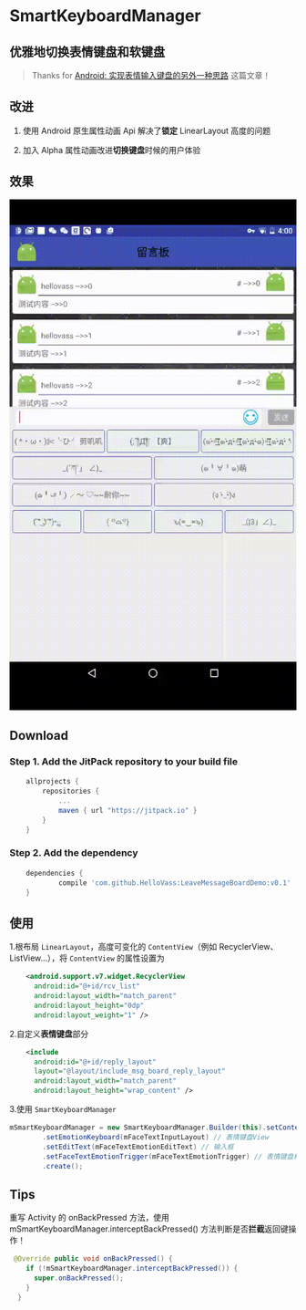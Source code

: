 # SmartKeyboardManager

## 优雅地切换表情键盘和软键盘

> Thanks for [Android: 实现表情输入键盘的另外一种思路](http://www.dss886.com/android/2015/12/16/14-01/) 这篇文章！



## 改进

1. 使用 Android 原生属性动画 Api 解决了**锁定** LinearLayout 高度的问题

2. 加入 Alpha 属性动画改进**切换键盘**时候的用户体验


## 效果
![优雅地切换表情键盘](./design/优雅地切换表情键盘.gif)




## Download

### Step 1. Add the JitPack repository to your build file

```groovy
	allprojects {
		repositories {
			...
			maven { url "https://jitpack.io" }
		}
	}
```

### Step 2. Add the dependency

```groovy
	dependencies {
	        compile 'com.github.HelloVass:LeaveMessageBoardDemo:v0.1'
	}
```

## 使用
1.根布局 `LinearLayout`，高度可变化的 `ContentView`（例如 RecyclerView、ListView...），将 `ContentView` 的属性设置为

```xml
    <android.support.v7.widget.RecyclerView
      android:id="@+id/rcv_list"
      android:layout_width="match_parent"
      android:layout_height="0dp"
      android:layout_weight="1" />
```

2.自定义**表情键盘**部分

```xml
    <include
      android:id="@+id/reply_layout"
      layout="@layout/include_msg_board_reply_layout"
      android:layout_width="match_parent"
      android:layout_height="wrap_content" />
```

3.使用 `SmartKeyboardManager`

```java
mSmartKeyboardManager = new SmartKeyboardManager.Builder(this).setContentView(mRecyclerView)
        .setEmotionKeyboard(mFaceTextInputLayout) // 表情键盘View
        .setEditText(mFaceTextEmotionEditText) // 输入框
        .setFaceTextEmotionTrigger(mFaceTextEmotionTrigger) // 表情键盘和软键盘的切换按钮
        .create();
```

## Tips

重写 Activity 的 onBackPressed 方法，使用 mSmartKeyboardManager.interceptBackPressed() 方法判断是否**拦截**返回键操作！

```java
 @Override public void onBackPressed() {
    if (!mSmartKeyboardManager.interceptBackPressed()) {
      super.onBackPressed();
    }
  }
```


